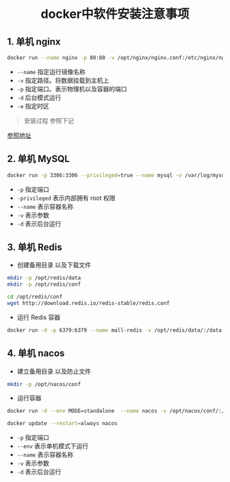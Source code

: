 <h1 align = "center">docker中软件安装注意事项</h1>

## 1. 单机 nginx

```bash
docker run --name nginx -p 80:80 -v /opt/nginx/nginx.conf:/etc/nginx/nginx.conf -v /opt/nginx/html:/usr/share/nginx/html -v /opt/nginx/conf.d:/etc/nginx/conf.d -v /var/log/nginx/logs:/var/log/nginx -e TZ=Asia/Shanghai -d nginx
```

- `--name` 指定运行镜像名称
- `-v` 指定路径。将数据挂载到主机上
- `-p` 指定端口。表示物理机以及容器的端口
- `-d` 后台模式运行
- `-e` 指定时区

> 安装过程 参照下记

[参照地址](https://blog.csdn.net/weixin_46244732/article/details/114315708)

## 2. 单机 MySQL

```bash
docker run -p 3306:3306 --privileged=true --name mysql -v /var/log/mysql:/var/log/mysql -v /opt/mysql/data:/var/lib/mysql -v /opt/mysql/conf/:/etc/mysql/conf.d -e MYSQL_ROOT_PASSWORD=root -d mysql:5.7
```

- `-p` 指定端口
- `-privileged` 表示内部拥有 root 权限
- `--name` 表示容器名称
- `-v` 表示参数
- `-d` 表示后台运行

## 3. 单机 Redis

- 创建备用目录 以及下载文件

```bash
mkdir -p /opt/redis/data
mkdir -p /opt/redis/conf

cd /opt/redis/conf
wget http://download.redis.io/redis-stable/redis.conf
```

- 运行 Redis 容器

```bash
docker run -d -p 6379:6379 --name mall-redis -v /opt/redis/data/:/data -v /opt/redis/conf/:/etc/redis redis redis-server /etc/redis/redis.conf
```

## 4. 单机 nacos

- 建立备用目录 以及防止文件

```bash
mkdir -p /opt/nacos/conf
```

- 运行容器

```bash
docker run -d --env MODE=standalone  --name nacos -v /opt/nacos/conf/:/home/nacos/conf -p 8848:8848 nacos/nacos-server:2.0.3

docker update --restart=always nacos
```

- `-p` 指定端口
- `--env` 表示单机模式下运行
- `--name` 表示容器名称
- `-v` 表示参数
- `-d` 表示后台运行

